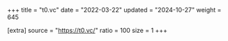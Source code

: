 +++
title = "t0.vc"
date = "2022-03-22"
updated = "2024-10-27"
weight = 645

[extra]
source = "https://t0.vc/"
ratio = 100
size = 1
+++
